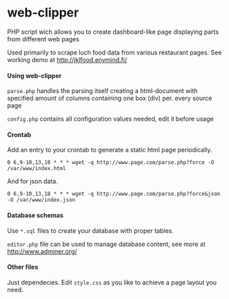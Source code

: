 web-clipper
===========

PHP script wich allows you to create dashboard-like page displaying parts from different web pages

Used primarily to scrape luch food data from various restaurant pages. See working demo at http://jklfood.enymind.fi/

#### Using web-clipper ####

`parse.php` handles the parsing itself creating a html-document with specified amount of columns
containing one box (div) per. every source page

`config.php` contains all configuration values needed, edit it before usage

#### Crontab ####

Add an entry to your crontab to generate a static html page periodically.

`0 6,9-10,13,18 * * * wget -q http://www.page.com/parse.php?force -O /var/www/index.html`


And for json data.

`0 6,9-10,13,18 * * * wget -q http://www.page.com/parse.php?force&json -O /var/www/index.json`

#### Database schemas ####

Use `*.sql` files to create your database with proper tables.

`editor.php` file can be used to manage database content, see more at http://www.adminer.org/

#### Other files ####

Just dependecies. Edit `style.css` as you like to achieve a page layout you need.
